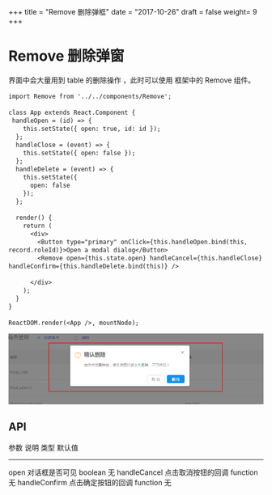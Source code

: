 +++
title = "Remove 删除弹框"
date = "2017-10-26"
draft = false
weight= 9
+++

Remove 删除弹窗
===============

界面中会大量用到 table 的删除操作 ，此时可以使用 框架中的 Remove 组件。

``` {.sourceCode .js}
import Remove from '../../components/Remove';

class App extends React.Component {
 handleOpen = (id) => {
    this.setState({ open: true, id: id });
  };
  handleClose = (event) => {
    this.setState({ open: false });
  };
  handleDelete = (event) => {
    this.setState({
      open: false
    });
  };

  render() {
    return (
      <div>
        <Button type="primary" onClick={this.handleOpen.bind(this, record.roleId)}>Open a modal dialog</Button>
        <Remove open={this.state.open} handleCancel={this.handleClose} handleConfirm={this.handleDelete.bind(this)} />

      </div>
    );
  }
}

ReactDOM.render(<App />, mountNode);
```

![image0](./images/remove.png)

API
---

  参数               说明                    类型          默认值
  ------------------ ----------------------- ------------- -------------
  open               对话框是否可见          boolean       无
  handleCancel       点击取消按钮的回调      function      无
  handleConfirm      点击确定按钮的回调      function      无


